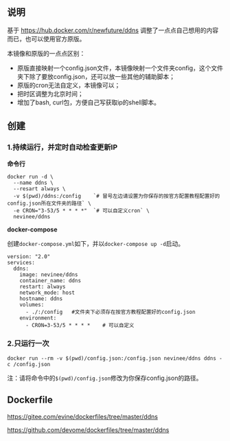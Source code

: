 ## 说明

基于 https://hub.docker.com/r/newfuture/ddns 调整了一点点自己想用的内容而已，也可以使用官方原版。

本镜像和原版的一点点区别：
- 原版直接映射一个config.json文件，本镜像映射一个文件夹config，这个文件夹下除了要放config.json，还可以放一些其他的辅助脚本；
- 原版的cron无法自定义，本镜像可以；
- 把时区调整为北京时间；
- 增加了bash, curl包，方便自己写获取ip的shell脚本。

## 创建

### 1.持续运行，并定时自动检查更新IP

**命令行**

```
docker run -d \
  --name ddns \
  --resart always \
  -v $(pwd)/ddns:/config    `# 冒号左边请设置为你保存的按官方配置教程配置好的config.json所在文件夹的路径` \
  -e CRON="3-53/5 * * * *"  `# 可以自定义cron` \
  nevinee/ddns
```

**docker-compose**

创建`docker-compose.yml`如下，并以`docker-compose up -d`启动。
```
version: "2.0"
services:
  ddns:
    image: nevinee/ddns
    container_name: ddns
    restart: always
    network_mode: host
    hostname: ddns
    volumes:
      - ./:/config   #文件夹下必须存在按官方教程配置好的config.json
    environment:
      - CRON=3-53/5 * * * *    # 可以自定义
```

### 2.只运行一次

```
docker run --rm -v $(pwd)/config.json:/config.json nevinee/ddns ddns -c /config.json
```

注：请将命令中的`$(pwd)/config.json`修改为你保存config.json的路径。

## Dockerfile

https://gitee.com/evine/dockerfiles/tree/master/ddns

https://github.com/devome/dockerfiles/tree/master/ddns
